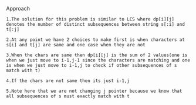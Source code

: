 Approach

    1.The solution for this problem is similar to LCS where dp[i][j] denotes the number of distinct subsequences between string s[:i] and t[:j]

    2.At any point we have 2 choices to make first is when characters at s[i] and t[j] are same and one case when they are not

    3.When the chars are same then dp[i][j] is the sum of 2 values(one is when we just move to i-1,j-1 since the characters are matching and one is when we just move to i-1,j to check if other subsequences of s match with t)

    4.If the chars are not same then its just i-1,j
    
    5.Note here that we are not changing j pointer because we know that all subsequences of s must exactly match with t 